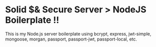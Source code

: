 # Solid $& Secure Server > NodeJS Boilerplate !!

This is my Node.js server boilerplate using bcrypt, express, jwt-simple, mongoose, morgan, passport, passport-jwt,  passport-local, etc.
